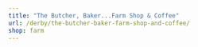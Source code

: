 ```yaml
---
title: "The Butcher, Baker...Farm Shop & Coffee"
url: /derby/the-butcher-baker-farm-shop-and-coffee/
shop: farm
---
```

